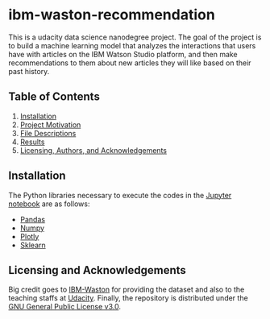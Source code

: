 # ibm-waston-recommendation
This is a udacity data science nanodegree project. The goal of the project is to build a machine learning model that analyzes the interactions that users have with articles on the IBM Watson Studio platform, and then make recommendations to them about new articles they will like based on their past history.

## Table of Contents

1. [Installation](#installation)
2. [Project Motivation](#motivation)
3. [File Descriptions](#files)
4. [Results](#results)
5. [Licensing, Authors, and Acknowledgements](#licensing)

## Installation <a name="installation"></a>
The Python libraries necessary to execute the codes in the [Jupyter notebook](https://github.com/evansdoe/ibm-waston-recommendation/blob/main/Recommendations_with_IBM.ipynb) are
as follows:
* [Pandas](https://pandas.pydata.org/)
* [Numpy](https://numpy.org/)
* [Plotly](https://plotly.com/python/)
* [Sklearn](https://sklearn.org/)

## Licensing and Acknowledgements<a name="licensing"></a>
Big credit goes to [IBM-Waston](https://www.ibm.com/watson) for providing the dataset and also to the teaching staffs at [Udacity](https://www.udacity.com/). Finally, the repository is distributed under the [GNU General Public License v3.0](https://github.com/evansdoe/ibm-waston-recommendation/blob/main/LICENSE).
